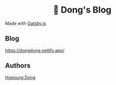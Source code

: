 <h1 align="center">🌵 Dong's Blog</h1>

<p>
  Made with
  <a href="https://github.com/gatsbyjs/gatsby">
    Gatsby.js
  </a>
</p>

## Blog

<https://dongdong.netlify.app/>

## Authors

[Hyeoung Dong](https://github.com/HyoungDong)
